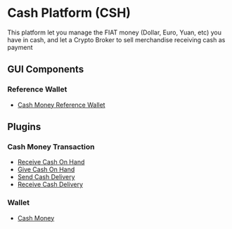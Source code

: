 # Cash Platform (CSH)

This platform let you manage the FIAT money (Dollar, Euro, Yuan, etc) you have in cash, 
and let a Crypto Broker to sell merchandise receiving cash as payment

## GUI Components

### Reference Wallet
* [Cash Money Reference Wallet](android/reference_wallet/fermat-csh-android-reference-wallet-cash-money-bitdubai/)


## Plugins

### Cash Money Transaction
* [Receive Cash On Hand](plugin/cash_money_transaction/fermat-csh-plugin-cash-money-transaction-receive-cash-on-hand-bitdubai/)
* [Give Cash On Hand](plugin/cash_money_transaction/fermat-csh-plugin-cash-money-transaction-give-cash-on-hand-bitdubai/)
* [Send Cash Delivery](plugin/cash_money_transaction/fermat-csh-plugin-cash-money-transaction-send-cash-delivery-bitdubai/)
* [Receive Cash Delivery](plugin/cash_money_transaction/fermat-csh-plugin-cash-money-transaction-receive-cash-delivery-bitdubai/)

### Wallet
* [Cash Money](plugin/wallet/fermat-csh-plugin-wallet-cash-money-bitdubai/)

